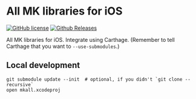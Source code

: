 # All MK libraries for iOS

[![GitHub license](https://img.shields.io/github/license/measurement-kit/mkall-ios.svg)](https://raw.githubusercontent.com/measurement-kit/mkall-ios/master/LICENSE) [![Github Releases](https://img.shields.io/github/release/measurement-kit/mkall-ios.svg)](https://github.com/measurement-kit/mkall-ios/releases)

All MK libraries for iOS. Integrate using Carthage. (Remember to tell Carthage
that you want to `--use-submodules`.)

## Local development

```
git submodule update --init  # optional, if you didn't `git clone --recursive`
open mkall.xcodeproj
```
